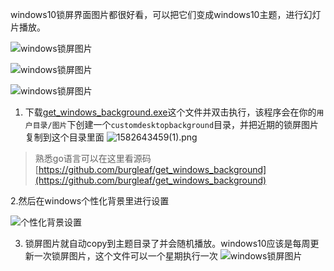 windows10锁屏界面图片都很好看，可以把它们变成windows10主题，进行幻灯片播放。

![windows锁屏图片](https://upload-images.jianshu.io/upload_images/6305809-9e7136bc3c74aafc.jpg?imageMogr2/auto-orient/strip%7CimageView2/2/w/1240)


![windows锁屏图片](https://upload-images.jianshu.io/upload_images/6305809-d9e128ad78a61eb4.jpg?imageMogr2/auto-orient/strip%7CimageView2/2/w/1240)

![windows锁屏图片](https://upload-images.jianshu.io/upload_images/6305809-31b3ead22d5e1ce9.jpg?imageMogr2/auto-orient/strip%7CimageView2/2/w/1240)






1. 下载[get_windows_background.exe](https://github.com/burgleaf/get_windows_background/releases)这个文件并双击执行，该程序会在你的`用户目录/图片`下创建一个`customdesktopbackground`目录，并把近期的锁屏图片复制到这个目录里面
![1582643459(1).png](https://upload-images.jianshu.io/upload_images/6305809-0b0d8d85b531cba8.png?imageMogr2/auto-orient/strip%7CimageView2/2/w/1240)
> 熟悉go语言可以在这里看源码 [https://github.com/burgleaf/get_windows_background](https://github.com/burgleaf/get_windows_background)



2.然后在windows个性化背景里进行设置
   
![个性化背景设置](https://upload-images.jianshu.io/upload_images/6305809-2e821be006820335.png?imageMogr2/auto-orient/strip%7CimageView2/2/w/1240)


3. 锁屏图片就自动copy到主题目录了并会随机播放。windows10应该是每周更新一次锁屏图片，这个文件可以一个星期执行一次
  ![windows锁屏图片](https://upload-images.jianshu.io/upload_images/6305809-6dc896aeb1364c15.png?imageMogr2/auto-orient/strip%7CimageView2/2/w/1240)
